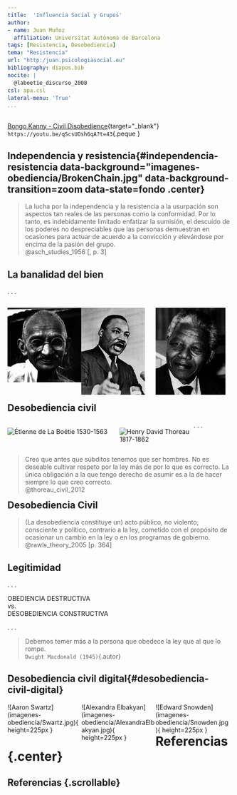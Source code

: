 ```yaml
---
title:  'Influencia Social y Grupos'
author:
- name: Juan Muñoz
  affiliation: Universitat Autònoma de Barcelona
tags: [Resistencia, Desobediencia]
tema: "Resistencia"
url: "http:/juan.psicologiasocial.eu"
bibliography: diapos.bib
nocite: |
  @laboetie_discurso_2008
csl: apa.csl
lateral-menu: 'True'
...
```


##  <!-- Índice -->

<!-- >* Sesgo de conformismo
* Reactancia
* Identidad Social y Cambio social
* Desobediencia -->

[Bongo Kanny - Civil Disobedience](https://www.youtube.com/embed/qScsUOsh6qA?start=43;autoplay=1){target="_blank"}\
`https://youtu.be/qScsUOsh6qA?t=43`{.peque }

<!-- # Sesgo de conformismo { .center} -->

<!-- ## Sesgo de conformismo

![Representación del experimento de Asch en libros de texto de Psicología Social](imagenes-obediencia/Friend-Asch.png)\
@friend_puzzling_1990 -->

## Independencia y resistencia{#independencia-resistencia data-background="imagenes-obediencia/BrokenChain.jpg"   data-background-transition=zoom data-state=fondo .center}
>La lucha por la independencia y la resistencia a la usurpación son aspectos tan reales de las personas como la conformidad. Por lo tanto, es indebidamente limitado enfatizar la sumisión, el descuido de los poderes no despreciables que las personas demuestran en ocasiones para actuar de acuerdo a la convicción y elevándose por encima de la pasión del grupo.\
@asch_studies_1956 [, p. 3]

<!-- # Reactancia {data-background="imagenes-obediencia/AdanyEva.jpg"   data-background-transition=zoom data-state=fondo .center}

<!-- Adan y Eva, Rubens -->

<!-- ## -->
<!-- ![El Jueves, 20-07-2007](imagenes-obediencia/ElJueves-20-07-2007.png) -->


<!-- # Identidad Social y Cambio Social { .center}

##

>"La resistencia es vista principalmente como un proceso de movilización de la identidad social que proporciona a los miembros del grupo una base para trabajar juntos para desafiar las fallas percibidas de un sistema social dado".\
@haslam_conformity_2011 [, p. 327] -->

<!-- ## El papel del liderazgo

>"En estos términos, la resistencia tendrá éxito en la medida en que los participantes se identifiquen más con la causa de su grupo que sus oponentes con la suya. Si bien esto debería ser cierto en general, cuando se trata de resistencia, este análisis descuida el papel de liderazgo activo que desempeñan los miembros individuales del grupo, tanto en el cultivo de un sentido compartido de identidad social como en la movilización de los miembros del grupo en torno a un conjunto específico de alternativas cognitivas.\
@haslam_conformity_2011 [, p. 337] -->

<!-- # Desobediencia {data-background="imagenes-obediencia/Desobediencia.png"   data-background-transition=zoom data-state=fondo .center} -->

## La banalidad del bien

. . .


<div id="column1" style="float:left; margin:0; width:33%;">

![Mahatma Gandhi](imagenes-obediencia/Gandhi.jpg)

</div>

<div id="column1" style="float:left; margin:0; width:33%;">

![Martin Luther King](imagenes-obediencia/MartinLuther.jpg)

</div>

<div id="column1" style="float:left; margin:0; width:33%;">

![Nelson Mandela](imagenes-obediencia/Mandela.jpg)

</div>


## Desobediencia civil


<div id="column1" style="float:left; margin:0; width:50%;">

![Étienne de La Boétie\
1530-1563](imagenes-obediencia/LaBoetie.jpg)

</div>

<div id="column1" style="float:left; margin:0; width:33%;">

![Henry David Thoreau\
1817-1862](imagenes-obediencia/Thoreau.jpg)
</div>

. . .

<div id="column1" style="float:left; margin:0; width:100%;">

>Creo que antes que súbditos tenemos que ser hombres. No es deseable cultivar respeto por la ley más de por lo que es correcto. La única obligación a la que tengo derecho de asumir es a la de hacer siempre lo que creo correcto.\
@thoreau_civil_2012

</div>

<!--
. . .


-->

## Desobediencia Civil

>(La desobediencia constituye un) acto público, no violento, consciente y político, contrario a la ley, cometido con el propósito de ocasionar un cambio en la ley o en los programas de gobierno.\
@rawls_theory_2005 [p. 364]

<!-- ##

<div id="column1" style="float:left; margin:10; width:50%;">
  ![Rosa Parks](imagenes-obediencia/Rosa_Parks.jpg){ height=350px }
</div>

<div id="column2" style="float:left; margin:10; width:50%;">
  ![George Wallace](imagenes-obediencia/Wallace_at_University_of_Alabama.jpg){ height=350px }
</div>

::: notes
Parks being fingerprinted by Lieutenant D.H. Lackey on February 22, 1956, when she was arrested again, along with 73 other people, after a grand jury indicted 113 African Americans for organizing the Montgomery bus boycott

In 1963, President John F. Kennedy's administration ordered the U.S. Army's 2nd Infantry Division from Ft. Benning, Georgia to be prepared to enforce the racial integration of the University of Alabama in Tuscaloosa. In a vain attempt to halt the enrollment of black students Vivian Malone and James Hood, Governor Wallace stood in front of Foster Auditorium at the University of Alabama on June 11, 1963. This became known as the "Stand in the Schoolhouse Door" (Wikipedia: https://en.wikipedia.org/wiki/George_Wallace)
::: -->

## Legitimidad


<!--

>* Legitimidad del sistema en que reside la autoridad
* Legitimidad de la autoridad
* Legitimidad de las demandas

###### @passini_authority_2009


-->

. . .

OBEDIENCIA DESTRUCTIVA\
vs.\
DESOBEDIENCIA CONSTRUCTIVA

. . .

>Debemos temer más a la persona que obedece la ley que al que lo rompe.\
`Dwight Macdonald (1945)`{.autor}

## Desobediencia civil digital{#desobediencia-civil-digital}

<div id="column1" style="float:left; margin:10; width:33%;">
  ![Aaron Swartz](imagenes-obediencia/Swartz.jpg){ height=225px }
</div>

<div id="column2" style="float:left; margin:10; width:33%;">
  ![Alexandra Elbakyan](imagenes-obediencia/AlexandraElbakyan.jpg){ height=225px }
</div>

<div id="column2" style="float:left; margin:10; width:33%;">
  ![Edward Snowden](imagenes-obediencia/Snowden.jpg){ height=225px }
</div>

# Referencias {.center}

## Referencias {.scrollable}
